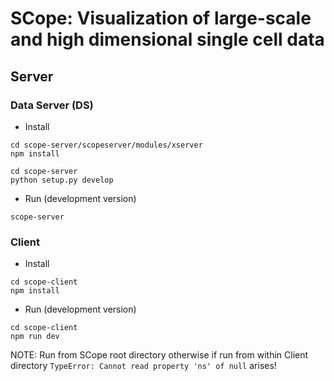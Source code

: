 # SCope: Visualization of large-scale and high dimensional single cell data

## Server

### Data Server (DS)

- Install
```
cd scope-server/scopeserver/modules/xserver
npm install
```

```
cd scope-server
python setup.py develop
```

- Run (development version)
```
scope-server
```

### Client

- Install
```
cd scope-client
npm install
```

- Run (development version)
```
cd scope-client
npm run dev
```

NOTE: Run from SCope root directory otherwise if run from within Client directory `TypeError: Cannot read property 'ns' of null` arises!
